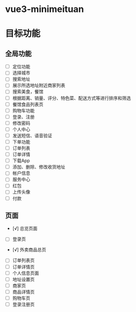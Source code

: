# vue3-minimeituan

# 目标功能

## 全局功能
- [ ] 定位功能
- [ ] 选择城市
- [ ] 搜索地址
- [ ] 展示所选地址附近商家列表
- [ ] 搜索美食，餐馆
- [ ] 根据距离、销量、评分、特色菜、配送方式等进行排序和筛选
- [ ] 餐馆食品列表页
- [ ] 购物车功能
- [ ] 登录、注册
- [ ] 修改密码
- [ ] 个人中心
- [ ] 发送短信、语音验证
- [ ] 下单功能
- [ ] 订单列表
- [ ] 订单详情
- [ ] 下载App
- [ ] 添加、删除、修改收货地址
- [ ] 帐户信息
- [ ] 服务中心
- [ ] 红包
- [ ] 上传头像
- [ ] 付款

## 页面
- [√] 总览页面
- [ ] 登录页
- [√] 外卖商品总页
- [ ] 订单列表页
- [ ] 订单详情页
- [ ] 个人信息页面
- [ ] 地址设置页
- [ ] 商家页
- [ ] 商品详情页
- [ ] 购物车页
- [ ] 登录注册页
